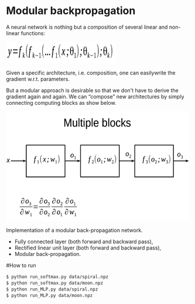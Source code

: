 # Modular backpropagation

A neural network is nothing but a composition of several linear and non-linear functions:


<img src="eq1.png" width="300" height="60" />



Given a specific architecture, i.e. composition, one can easilywrite the gradient w.r.t. parameters.


But a modular approach is desirable so that we don't have to derive the gradient again and again. We can “compose” new architectures by simply connecting computing blocks as show below. 


<img src="modular_backprop.jpeg" width="500" height="300" />

Implementation of a modular back-propagation network.


* Fully connected layer (both forward and backward pass),
* Rectified linear unit layer (both forward and backward pass),
* Modular back-propagation.

#How to run
```sh
$ python run_softmax.py data/spiral.npz
$ python run_softmax.py data/moon.npz
$ python run_MLP.py data/spiral.npz
$ python run_MLP.py data/moon.npz
```
